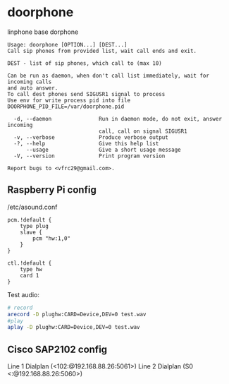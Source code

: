 # doorphone

linphone base dorphone

<!-- inject -->
```
Usage: doorphone [OPTION...] [DEST...]
Call sip phones from provided list, wait call ends and exit.

DEST - list of sip phones, which call to (max 10)

Can be run as daemon, when don't call list immediately, wait for incoming calls
and auto answer.
To call dest phones send SIGUSR1 signal to process
Use env for write process pid into file DOORPHONE_PID_FILE=/var/doorphone.pid

  -d, --daemon               Run in daemon mode, do not exit, answer incoming
                             call, call on signal SIGUSR1
  -v, --verbose              Produce verbose output
  -?, --help                 Give this help list
      --usage                Give a short usage message
  -V, --version              Print program version

Report bugs to <vfrc29@gmail.com>.
```
<!-- end -->

## Raspberry Pi config

/etc/asound.conf
```
pcm.!default {
    type plug
    slave {
        pcm "hw:1,0"
    }
}

ctl.!default {
    type hw
    card 1
}

```

Test audio:

```sh
# record
arecord -D plughw:CARD=Device,DEV=0 test.wav
#play
aplay -D plughw:CARD=Device,DEV=0 test.wav 
```


## Cisco SAP2102 config

Line 1 Dialplan (<102:@192.168.88.26:5061>)
Line 2 Dialplan (S0 <:@192.168.88.26:5060>)
